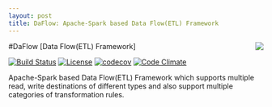```yaml
---
layout: post
title: DaFlow: Apache-Spark based Data Flow(ETL) Framework
---
```


<img src="https://github.com/abhioncbr/DaFlow/raw/develop/DaFlow.png" align="right">

#DaFlow [Data Flow(ETL) Framework]

[![Build Status](https://travis-ci.org/abhioncbr/DaFlow.svg?branch=master)](https://travis-ci.org/abhioncbr/DaFlow/)
[![License](https://img.shields.io/:license-Apache%202-blue.svg)](http://www.apache.org/licenses/LICENSE-2.0.txt)
[![codecov](https://codecov.io/gh/abhioncbr/DaFlow/branch/master/graph/badge.svg)](https://codecov.io/gh/abhioncbr/DaFlow)
[![Code Climate](https://codeclimate.com/github/codeclimate/codeclimate/badges/gpa.svg)](https://codeclimate.com/github/abhioncbr/DaFlow)

Apache-Spark based Data Flow(ETL) Framework which supports multiple read, write destinations of different types and also support multiple categories of transformation rules.  